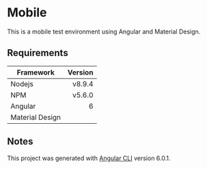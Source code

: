 # Mobile

This is a mobile test environment using Angular and Material Design.

## Requirements

| Framework | Version |
| ---------- | ----------:|
| Nodejs | v8.9.4 |
| NPM | v5.6.0 |
| Angular | 6 |
| Material Design | |

## Notes

This project was generated with [Angular CLI](https://github.com/angular/angular-cli) version 6.0.1.
